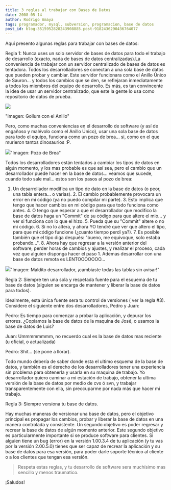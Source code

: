 ```yaml
---
title: 3 reglas al trabajar con Bases de Datos
date: 2008-05-14
author: Rodrigo Amaya
tags: programador, mysql, subversion, programacion, base de datos
post_id: blog-3515952828243908885.post-9182436290436764077
---
```


Aquí presento algunas reglas para trabajar con bases de datos:

Regla 1: Nunca uses un solo servidor de bases de datos para todo el trabajo de desarrollo (exacto, nada de bases de datos centralizadas).La conveniencia de trabajar con un servidor centralizado de bases de datos es tentadora. Todos los desarrolladores se conectan a una sola base de datos que pueden probar y cambiar. Este servidor funcionara como el Anillo Único de Sauron... y todos los cambios que se den, se reflejaran inmediatamente a todos los miembros del equipo de desarrollo. Es más, es tan convincente la idea de usar un servidor centralizado, que este la gente lo usa como repositorio de datos de prueba.

[![](http://bp1.blogger.com/_ayvorITawE4/SCsVN8-FvLI/AAAAAAAAAtM/4iEZNRs4-xY/s400/gollum.jpg)](http://bp1.blogger.com/_ayvorITawE4/SCsVN8-FvLI/AAAAAAAAAtM/4iEZNRs4-xY/s1600-h/gollum.jpg)

"Imagen: Gollum con el Anillo"

Pero, como muchas conveniencias en el desarrollo de software (y así de engañoso y malévolo como el Anillo Único), usar una sola base de datos para todo el equipo, funciona como un pozo de brea... si, como en el que murieron tantos dinosaurios :P.

[![](http://bp1.blogger.com/_ayvorITawE4/SCsVM8-FvKI/AAAAAAAAAtE/yvbJ1g22jYQ/s400/tar.jpg)](http://bp1.blogger.com/_ayvorITawE4/SCsVM8-FvKI/AAAAAAAAAtE/yvbJ1g22jYQ/s1600-h/tar.jpg)"Imagen: Pozo de Brea"

Todos los desarrolladores están tentados a cambiar los tipos de datos en algún momento, y los mas probable es que así sea, pero el cambio que un desarrollador puede hacer en la base de datos... veamos que sucede, cuando todo sale mal... estos son los pasos al pozo de brea:

1. Un desarrollador modifica un tipo de dato en la base de datos (o peor, una tabla entera... o varias). 2. El cambio probablemente provocara un error en mi código (ya no puedo compilar mi parte). 3. Esto implica que tengo que hacer cambios en mi código para que todo funciona como antes. 4. O tengo que esperar a que el desarrollador que modifico la base de datos haga un "Commit" de su código para que altere el mio... y ver si funciona con lo que el hizo. 5. Pueda que su "Commit" altere o no mi código. 6. Si no lo altera, y ahora YO tendré que ver que $%&&/$ altero el tipo, para que mi código funcione (¿cuanto tiempo perdí ya?). 7. Es posible también que el tipo diga después: "bueno, me equivoque, solo estaba probando...". 8. Ahora hay que regresar a la versión anterior del software, perder horas de cambios y ajustes, y realizar el proceso, cada vez que alguien disponga hacer el paso 1. Ademas desarrollar con una base de datos remota es LENTOOOOOOO...

[![](http://lh3.ggpht.com/Ramayac/SChunc-FvII/AAAAAAAAAs0/ltbMIa8a3HY/nerd1.jpg?imgmax=400)](http://lh3.ggpht.com/Ramayac/SChunc-FvII/AAAAAAAAAs0/ltbMIa8a3HY/nerd1.jpg?imgmax=400)"Imagen: Maldito desarrollador, ¡cambiaste todas las tablas sin avisar!"

Regla 2: Siempre ten una sola y respetada fuente para el esquema de tu base de datos (alguien se encarga de mantener y liberar la base de datos para todos).

Idealmente, esta única fuente sera tu control de versiones ( ver la regla #3). Considere el siguiente entre dos desarrolladores, Pedro y Juan:

Pedro: Es tiempo para comenzar a probar la aplicación, y depurar los errores. ¿Copiamos la base de datos de la maquina de José, o usamos la base de datos de Luis?

Juan: Ummmmmmmm, no recuerdo cual es la base de datos mas reciente (u oficial, o actualizada)

Pedro: Shit... (se pone a llorar).

Todo mundo debería de saber donde esta el ultimo esquema de la base de datos, y también es el derecho de los desarrolladores tener una experiencia sin problema para obtenerla y usarla en su maquina de trabajo. Yo desarrollador quiero caminar a mi estación de trabajo, obtener la ultima versión de la base de datos por medio de cvs ó svn, y trabajar transparentemente con ella, sin preocuparme por nada más que hacer mi trabajo.

Regla 3: Siempre versiona tu base de datos.

Hay muchas maneras de versionar una base de datos, pero el objetivo principal es propagar los cambios, probar y liberar la base de datos en una manera controlada y consistente. Un segundo objetivo es poder regresar y recrear la base de datos de algún momento anterior. Este segundo objetivo es particularmente importante si se produce software para clientes. Si alguien tiene un bug (error) en la versión 1.00.3.4 de tu aplicación (y tu vas por la versión 2.00.5.0) tienes que ser capaz de recrear la aplicación y su base de datos para esa versión, para poder darle soporte técnico al cliente o a los clientes que tengan esa versión.

> Respeta
> estas reglas, y tu desarrollo de software sera muchísimo mas sencillo y menos
> traumatico.

¡Saludos!